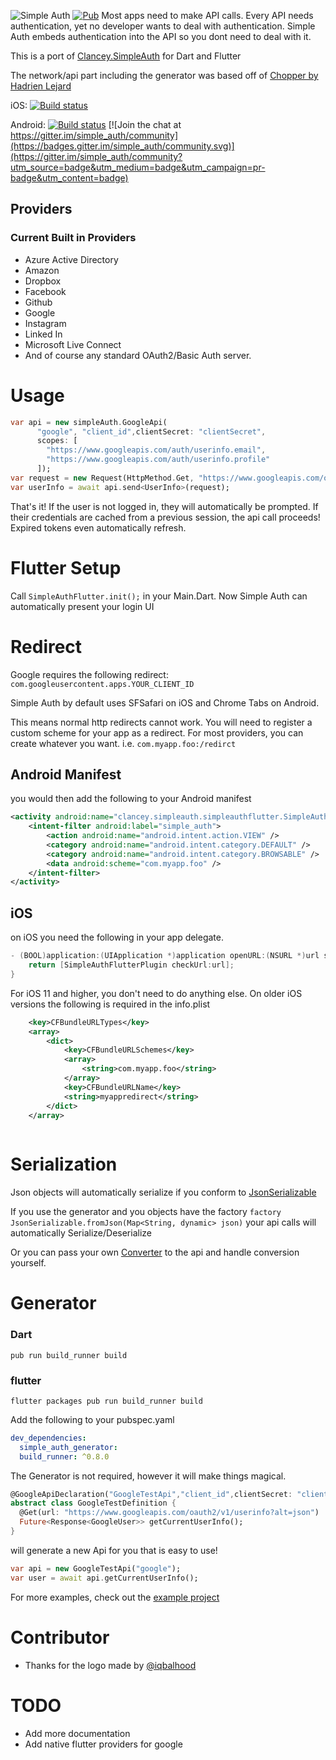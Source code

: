 ![Simple Auth](https://github.com/Clancey/simple_auth/blob/master/logo.png)
  [![Pub](https://img.shields.io/pub/v/simple_auth_flutter.svg)](https://pub.dartlang.org/packages/simple_auth_flutter)
Most apps need to make API calls. Every API needs authentication, yet no developer wants to deal with authentication. Simple Auth embeds authentication into the API so you dont need to deal with it.

This is a port of [Clancey.SimpleAuth](https://github.com/clancey/simpleauth) for Dart and Flutter

The network/api part including the generator was based off of [Chopper by Hadrien Lejard](https://github.com/lejard-h/chopper)

iOS: [![Build status](https://build.appcenter.ms/v0.1/apps/788e968e-4f7d-4c90-a662-9877cee9d85a/branches/master/badge)](https://appcenter.ms)

Android: [![Build status](https://build.appcenter.ms/v0.1/apps/339333fd-8d50-4694-ae98-eea0ec992d58/branches/master/badge)](https://appcenter.ms) [![Join the chat at https://gitter.im/simple_auth/community](https://badges.gitter.im/simple_auth/community.svg)](https://gitter.im/simple_auth/community?utm_source=badge&utm_medium=badge&utm_campaign=pr-badge&utm_content=badge)



## Providers

### Current Built in Providers

* Azure Active Directory
* Amazon
* Dropbox
* Facebook
* Github
* Google
* Instagram
* Linked In
* Microsoft Live Connect
* And of course any standard OAuth2/Basic Auth server.


# Usage
```dart
var api = new simpleAuth.GoogleApi(
      "google", "client_id",clientSecret: "clientSecret",
      scopes: [
        "https://www.googleapis.com/auth/userinfo.email",
        "https://www.googleapis.com/auth/userinfo.profile"
      ]);
var request = new Request(HttpMethod.Get, "https://www.googleapis.com/oauth2/v1/userinfo?alt=json");
var userInfo = await api.send<UserInfo>(request);
```
That's it! If the user is not logged in, they will automatically be prompted. If their credentials are cached from a previous session, the api call proceeds! Expired tokens even automatically refresh.

# Flutter Setup
Call `SimpleAuthFlutter.init();` in your Main.Dart. Now Simple Auth can automatically present your login UI

# Redirect

Google requires the following redirect: `com.googleusercontent.apps.YOUR_CLIENT_ID`

Simple Auth by default uses SFSafari on iOS and Chrome Tabs on Android.

This means normal http redirects cannot work. You will need to register a custom scheme for your app as a redirect. For most providers, you can create whatever you want. i.e. `com.myapp.foo:/redirct`

## Android Manifest
you would then add the following to your Android manifest
 
```xml
<activity android:name="clancey.simpleauth.simpleauthflutter.SimpleAuthCallbackActivity" >
    <intent-filter android:label="simple_auth">
        <action android:name="android.intent.action.VIEW" />
        <category android:name="android.intent.category.DEFAULT" />
        <category android:name="android.intent.category.BROWSABLE" />
        <data android:scheme="com.myapp.foo" />
    </intent-filter>
</activity>
```

## iOS
on iOS you need the following in your app delegate.

```objective-c
- (BOOL)application:(UIApplication *)application openURL:(NSURL *)url sourceApplication:(NSString *)sourceApplication annotation:(id)annotation{
    return [SimpleAuthFlutterPlugin checkUrl:url];
}

```

For iOS 11 and higher, you don't need to do anything else. On older iOS versions the following is required in the info.plist

```xml
	<key>CFBundleURLTypes</key>
	<array>
		<dict>
			<key>CFBundleURLSchemes</key>
			<array>
				<string>com.myapp.foo</string>
			</array>
			<key>CFBundleURLName</key>
			<string>myappredirect</string>
		</dict>
	</array>
	
```


# Serialization
Json objects will automatically serialize if you conform to [JsonSerializable](https://github.com/Clancey/simple_auth/blob/master/simple_auth/lib/src/jsonSerializable.dart)

If you use the generator and you objects have the factory `factory JsonSerializable.fromJson(Map<String, dynamic> json)` your api calls will automatically Serialize/Deserialize

Or you can pass your own [Converter](https://github.com/Clancey/simple_auth/blob/master/simple_auth/lib/src/converter.dart) to the api and handle conversion yourself.

# Generator
### Dart
```
pub run build_runner build
```

### flutter
```
flutter packages pub run build_runner build
```

Add the following to your pubspec.yaml
```yaml
dev_dependencies:
  simple_auth_generator: 
  build_runner: ^0.8.0
```

The Generator is not required, however it will make things magical.

```dart
@GoogleApiDeclaration("GoogleTestApi","client_id",clientSecret: "client_secret", scopes: ["TestScope", "Scope2"])
abstract class GoogleTestDefinition {
  @Get(url: "https://www.googleapis.com/oauth2/v1/userinfo?alt=json")
  Future<Response<GoogleUser>> getCurrentUserInfo();
}

```

will generate a new Api for you that is easy to use!

```dart
var api = new GoogleTestApi("google");
var user = await api.getCurrentUserInfo();
```

For more examples, check out the [example project](https://github.com/Clancey/simple_auth/tree/master/simple_auth_flutter_example/lib/api_definitions)

# Contributor
* Thanks for the logo made by [@iqbalhood](https://github.com/iqbalhood)


# TODO
* Add more documentation
* Add native flutter providers for google
